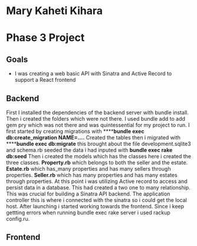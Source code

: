 # Mary Kaheti Kihara
# Phase 3 Project

## Goals

- I was creating a web basic API with Sinatra and Active Record to support a React
  frontend

##  Backend

First I installed the dependencies of the backend server with bundle install.
Then i created the folders which were not there. 
I used bundle add to add gem pry which was not there and was quintessential for my project to run.
I first started by creating migrations with ******bundle exec db:create_migration NAME=....**
Created the tables then i migrated with ******bundle exec db:migrate**
this brought about the file development.sqlite3 and schema.rb
seeded the data i had inputed with **bundle exec rake db:seed**
Then i created the models which has the classes here i created the three classes.
**Property.rb** which belongs to both the seller and  the estate.
**Estate.rb** which has_many properties and has many sellers through properties.
**Seller.rb** which has many properties and has many estates through properties.
At this point i was utilizing Active record to access and persist data in a database.
This had created a two one to many relationship.
This was crucial for building a Sinatra API backend.
The application controller this is where i connected with the sinatra so i could get the local host.
After launching i started working towards the frontend.
Since i keep gettting errors when running bundle exec rake server i used
rackup config.ru.

## Frontend






  




